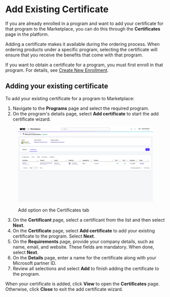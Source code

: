 # Add Existing Certificate

If you are already enrolled in a program and want to add your certificate for that program to the Marketplace, you can do this through the **Certificates** page in the platform.&#x20;

Adding a certificate makes it available during the ordering process. When ordering products under a specific program, selecting the certificate will ensure that you receive the benefits that come with that program.

If you want to obtain a certificate for a program, you must first enroll in that program. For details, see [Create New Enrollment](../enrollments/create-enrollment-requests.md).

## Adding your existing certificate

To add your existing certificate for a program to Marketplace:&#x20;

1. Navigate to the **Programs** page and select the required program.&#x20;
2. On the program's details page, select **Add certificate** to start the add certificate wizard.

<figure><img src="../../../.gitbook/assets/add_certificate.png" alt=""><figcaption><p>Add option on the Certificates tab</p></figcaption></figure>

3. On the **Certificant** page, select a certificant from the list and then select **Next**.
4. On the **Certificate** page, select **Add certificate** to add your existing certificate to the program. Select **Next**.&#x20;
5. On the **Requirements** page, provide your company details, such as name, email, and website. These fields are mandatory. When done, select **Next**.&#x20;
6. On the **Details** page, enter a name for the certificate along with your Microsoft partner ID.
7. Review all selections and select **Add** to finish adding the certificate to the program.

When your certificate is added, click **View** to open the **Certificates** page. Otherwise, click **Close** to exit the add certificate wizard.
